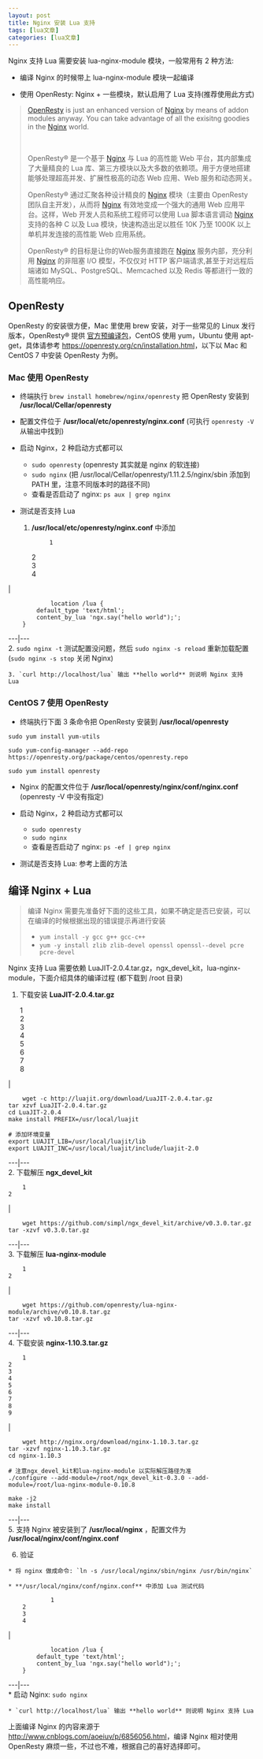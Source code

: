 ```yaml
---
layout: post
title: Nginx 安装 Lua 支持 
tags: [lua文章]
categories: [lua文章]
---
```

Nginx 支持 Lua 需要安装 lua-nginx-module 模块，一般常用有 2 种方法:

  * 编译 Nginx 的时候带上 lua-nginx-module 模块一起编译

  * 使用 OpenResty: Nginx + 一些模块，默认启用了 Lua 支持(推荐使用此方式)

> [OpenResty](https://openresty.org/cn/openresty.html) is just an enhanced
> version of [Nginx](https://openresty.org/cn/nginx.html) by means of addon
> modules anyway. You can take advantage of all the exisitng goodies in the
> [Nginx](https://openresty.org/cn/nginx.html) world.
>
> ​
>
> OpenResty® 是一个基于 [Nginx](https://openresty.org/cn/nginx.html) 与 Lua 的高性能 Web
> 平台，其内部集成了大量精良的 Lua 库、第三方模块以及大多数的依赖项。用于方便地搭建能够处理超高并发、扩展性极高的动态 Web 应用、Web
> 服务和动态网关。
>
> OpenResty® 通过汇聚各种设计精良的 [Nginx](https://openresty.org/cn/nginx.html) 模块（主要由
> OpenResty 团队自主开发），从而将 [Nginx](https://openresty.org/cn/nginx.html)
> 有效地变成一个强大的通用 Web 应用平台。这样，Web 开发人员和系统工程师可以使用 Lua 脚本语言调动
> [Nginx](https://openresty.org/cn/nginx.html) 支持的各种 C 以及 Lua 模块，快速构造出足以胜任 10K
> 乃至 1000K 以上单机并发连接的高性能 Web 应用系统。
>
> OpenResty® 的目标是让你的Web服务直接跑在 [Nginx](https://openresty.org/cn/nginx.html)
> 服务内部，充分利用 [Nginx](https://openresty.org/cn/nginx.html) 的非阻塞 I/O 模型，不仅仅对 HTTP
> 客户端请求,甚至于对远程后端诸如 MySQL、PostgreSQL、Memcached 以及 Redis 等都进行一致的高性能响应。

## OpenResty

OpenResty 的安装很方便，Mac 里使用 brew 安装，对于一些常见的 Linux 发行版本，OpenResty® 提供
[官方预编译包](https://openresty.org/cn/linux-packages.html)，CentOS 使用 yum，Ubuntu 使用
apt-get，具体请参考 <https://openresty.org/cn/installation.html>，以下以 Mac 和 CentOS 7
中安装 OpenResty 为例。

### Mac 使用 OpenResty

  * 终端执行 `brew install homebrew/nginx/openresty` 把 OpenResty 安装到 **/usr/local/Cellar/openresty**

  * 配置文件位于 **/usr/local/etc/openresty/nginx.conf** (可执行 `openresty -V` 从输出中找到)

  * 启动 Nginx，2 种启动方式都可以

    * `sudo openresty` (openresty 其实就是 nginx 的软连接)
    * `sudo nginx` (把 /usr/local/Cellar/openresty/1.11.2.5/nginx/sbin 添加到 PATH 里，注意不同版本时的路径不同)
    * 查看是否启动了 nginx: `ps aux | grep nginx`
  * 测试是否支持 Lua

    1. **/usr/local/etc/openresty/nginx.conf** 中添加
        
                1  
        2  
        3  
        4  
        

|

        
                location /lua {  
            default_type 'text/html';  
            content_by_lua 'ngx.say("hello world");';  
        }  
          
  
---|---  
    2. `sudo nginx -t` 测试配置没问题，然后 `sudo nginx -s reload` 重新加载配置 (`sudo nginx -s stop` 关闭 Nginx)

    3. `curl http://localhost/lua` 输出 **hello world** 则说明 Nginx 支持 Lua

### CentOS 7 使用 OpenResty

  * 终端执行下面 3 条命令把 OpenResty 安装到 **/usr/local/openresty**

`sudo yum install yum-utils`

`sudo yum-config-manager --add-repo
https://openresty.org/package/centos/openresty.repo`

`sudo yum install openresty`

  * Nginx 的配置文件位于 **/usr/local/openresty/nginx/conf/nginx.conf** (openresty -V 中没有指定)

  * 启动 Nginx，2 种启动方式都可以

    * `sudo openresty`
    * `sudo nginx`
    * 查看是否启动了 nginx: `ps -ef | grep nginx`
  * 测试是否支持 Lua: 参考上面的方法

## 编译 Nginx + Lua

> 编译 Nginx 需要先准备好下面的这些工具，如果不确定是否已安装，可以在编译的时候根据出现的错误提示再进行安装
>
>   * `yum install -y gcc g++ gcc-c++`
>   * `yum -y install zlib zlib-devel openssl openssl--devel pcre pcre-devel`
>

Nginx 支持 Lua 需要依赖 LuaJIT-2.0.4.tar.gz，ngx_devel_kit，lua-nginx-
module，下面介绍具体的编译过程 (都下载到 /root 目录)

  1. 下载安装 **LuaJIT-2.0.4.tar.gz**
    
        1  
    2  
    3  
    4  
    5  
    6  
    7  
    8  
    

|

    
        wget -c http://luajit.org/download/LuaJIT-2.0.4.tar.gz  
    tar xzvf LuaJIT-2.0.4.tar.gz  
    cd LuaJIT-2.0.4  
    make install PREFIX=/usr/local/luajit  
      
    # 添加环境变量  
    export LUAJIT_LIB=/usr/local/luajit/lib  
    export LUAJIT_INC=/usr/local/luajit/include/luajit-2.0  
      
  
---|---  
  2. 下载解压 **ngx_devel_kit**
    
        1  
    2  
    

|

    
        wget https://github.com/simpl/ngx_devel_kit/archive/v0.3.0.tar.gz  
    tar -xzvf v0.3.0.tar.gz  
      
  
---|---  
  3. 下载解压 **lua-nginx-module**
    
        1  
    2  
    

|

    
        wget https://github.com/openresty/lua-nginx-module/archive/v0.10.8.tar.gz  
    tar -xzvf v0.10.8.tar.gz  
      
  
---|---  
  4. 下载安装 **nginx-1.10.3.tar.gz**
    
        1  
    2  
    3  
    4  
    5  
    6  
    7  
    8  
    9  
    

|

    
        wget http://nginx.org/download/nginx-1.10.3.tar.gz  
    tar -xzvf nginx-1.10.3.tar.gz  
    cd nginx-1.10.3  
      
    # 注意ngx_devel_kit和lua-nginx-module 以实际解压路径为准  
    ./configure --add-module=/root/ngx_devel_kit-0.3.0 --add-module=/root/lua-nginx-module-0.10.8  
      
    make -j2  
    make install  
      
  
---|---  
  5. 支持 Nginx 被安装到了 **/usr/local/nginx** ，配置文件为 **/usr/local/nginx/conf/nginx.conf**

  6. 验证

    * 将 nginx 做成命令: `ln -s /usr/local/nginx/sbin/nginx /usr/bin/nginx`

    * **/usr/local/nginx/conf/nginx.conf** 中添加 Lua 测试代码
        
                1  
        2  
        3  
        4  
        

|

        
                location /lua {  
            default_type 'text/html';  
            content_by_lua 'ngx.say("hello world");';  
        }  
          
  
---|---  
    * 启动 Nginx: `sudo nginx`

    * `curl http://localhost/lua` 输出 **hello world** 则说明 Nginx 支持 Lua

上面编译 Nginx 的内容来源于 <http://www.cnblogs.com/aoeiuv/p/6856056.html>，编译 Nginx 相对使用
OpenResty 麻烦一些，不过也不难，根据自己的喜好选择即可。